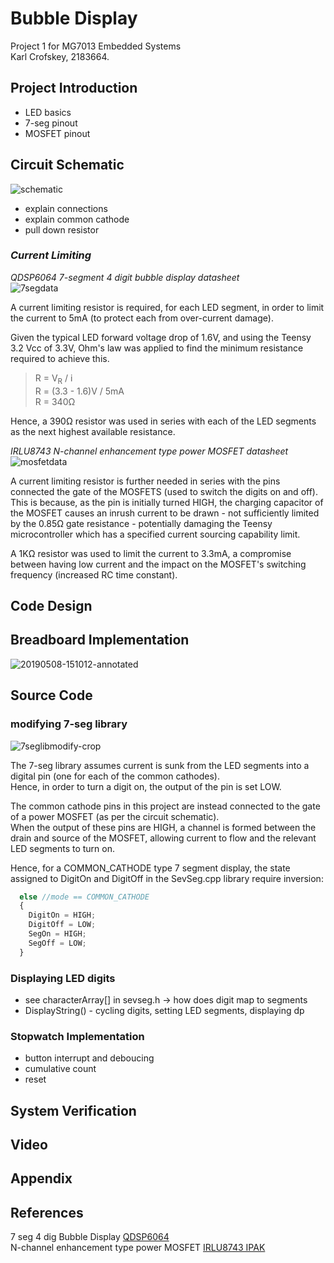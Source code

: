 # Bubble Display
Project 1 for MG7013 Embedded Systems  
Karl Crofskey, 2183664.

## Project Introduction

* LED basics
* 7-seg pinout
* MOSFET pinout

## Circuit Schematic
<img src="https://i.ibb.co/M6vz32c/schematic.jpg" alt="schematic" border="0">

* explain connections
* explain common cathode
* pull down resistor

### _Current Limiting_
*QDSP6064 7-segment 4 digit bubble display datasheet*  
<img src="https://i.ibb.co/M5BWF7f/7segdata.jpg" alt="7segdata" border="0">

A current limiting resistor is required, for each LED segment, in order to limit the current to 5mA (to protect each from over-current damage).

Given the typical LED forward voltage drop of 1.6V, and using the Teensy 3.2 Vcc of 3.3V, Ohm's law was applied to find the minimum resistance required to achieve this.  

> R = V<sub>R</sub> / i  
> R = (3.3 - 1.6)V / 5mA  
> R = 340Ω  

Hence, a 390Ω resistor was used in series with each of the LED segments as the next highest available resistance.

*IRLU8743 N-channel enhancement type power MOSFET datasheet*  
<img src="https://i.ibb.co/QbzmJbC/mosfetdata.jpg" alt="mosfetdata" border="0">

A current limiting resistor is further needed in series with the pins connected the gate of the MOSFETS (used to switch the digits on and off). This is because, as the pin is initially turned HIGH, the charging capacitor of the MOSFET causes an inrush current to be drawn - not sufficiently limited by the 0.85Ω gate resistance - potentially damaging the Teensy microcontroller which has a specified current sourcing capability limit.

A 1KΩ resistor was used to limit the current to 3.3mA, a compromise between having low current and the impact on the MOSFET's switching frequency (increased RC time constant).


## Code Design


## Breadboard Implementation
<img src="https://i.ibb.co/Z6Tg4ns/20190508-151012-annotated.jpg" alt="20190508-151012-annotated" border="0">

## Source Code
### modifying 7-seg library
<img src="https://i.ibb.co/fq2mF9J/7seglibmodify-crop.jpg" alt="7seglibmodify-crop" border="0">

The 7-seg library assumes current is sunk from the LED segments into a digital pin (one for each of the common cathodes).  
Hence, in order to turn a digit on, the output of the pin is set LOW.  

The common cathode pins in this project are instead connected to the gate of a power MOSFET (as per the circuit schematic).   
When the output of these pins are HIGH, a channel is formed between the drain and source of the MOSFET, allowing current to flow and the relevant LED segments to turn on.  

Hence, for a COMMON_CATHODE type 7 segment display, the state assigned to DigitOn and DigitOff in the SevSeg.cpp library require inversion:  

```JavaScript
  else //mode == COMMON_CATHODE
  {
    DigitOn = HIGH;
    DigitOff = LOW;
    SegOn = HIGH;
    SegOff = LOW;
  }
```

### Displaying LED digits

* see characterArray[] in sevseg.h -> how does digit map to segments
* DisplayString() - cycling digits, setting LED segments, displaying dp

### Stopwatch Implementation

* button interrupt and deboucing
* cumulative count
* reset


## System Verification

## Video

## Appendix


## References
7 seg 4 dig Bubble Display [QDSP6064](https://cdn.sparkfun.com/datasheets/Components/LED/BB_QDSP_DS.pdf)  
N-channel enhancement type power MOSFET [IRLU8743 IPAK](https://www.infineon.com/dgdl/irlr8743pbf.pdf?fileId=5546d462533600a4015356719c7e26ff)
